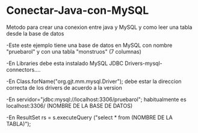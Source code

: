 # Conectar-Java-con-MySQL
Metodo para crear una conexion entre java y MySQL y como leer una tabla desde la base de datos

-Este este ejemplo tiene una base de datos en MySQL con nombre "pruebarol" y con una tabla "monstruos" (7 columnas)

-En Libraries debe esta instalado MySQL JDBC Drivers-mysql-connectors....

-En Class.forName("org.gjt.mm.mysql.Driver"); debe estar la direccion correcta de los drivers de acuerdo a la version

-En servidor="jdbc:mysql://localhost:3306/pruebarol"; habitualmente es localhost:3306/ (NOMBRE DE LA BASE DE DATOS)

-En ResultSet rs = s.executeQuery ("select * from (NOMBRE DE LA TABLA)");

